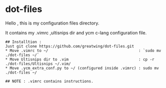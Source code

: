 # dot-files

Hello , this is my configuration files directory.

It contains my .vimrc ,ultisnips dir and ycm c-lang configuration file.

	## Installtion :
	Just git clone https://github.com/greatwing/dot-files.git
	* Move .vimrc to ~/                                        : `sudo mv ./dot-files ~/`
	* Move Ultisnips dir to .vim                               : cp -r ./dot-files/Ultisnips ~/.vim/
	* Move .ycm_extra_conf.py to ~/ (configured inside .vimrc) : sudo mv ./dot-files ~/

	## NOTE : .vimrc contains instructions.
